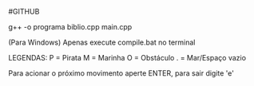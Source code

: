 #GITHUB

g++ -o programa biblio.cpp main.cpp

(Para Windows)
Apenas execute compile.bat no terminal


LEGENDAS:
P = Pirata
M = Marinha
O = Obstáculo
. = Mar/Espaço vazio

Para acionar o próximo movimento aperte ENTER, para sair digite 'e'
